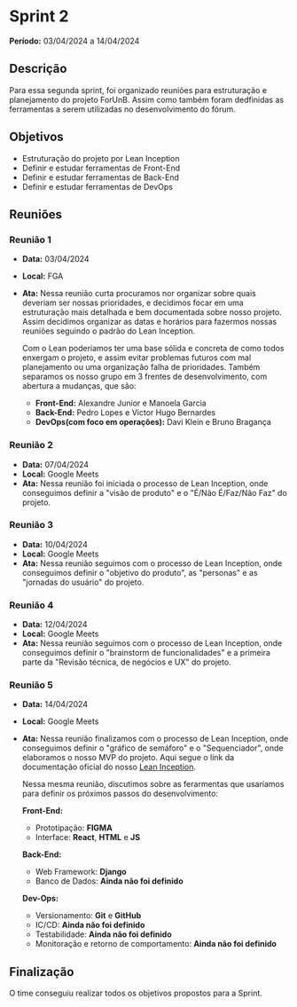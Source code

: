 # Sprint 2

**Período:** 03/04/2024 a 14/04/2024

## Descrição
Para essa segunda sprint, foi organizado reuniões para estruturação e planejamento do projeto ForUnB. Assim como também foram dedfinidas as ferramentas a serem utilizadas no desenvolvimento do fórum.

## Objetivos
- Estruturação do projeto por Lean Inception
- Definir e estudar ferramentas de Front-End
- Definir e estudar ferramentas de Back-End
- Definir e estudar ferramentas de DevOps

## Reuniões
### Reunião 1
- **Data:** 03/04/2024
- **Local:** FGA
- **Ata:**
  Nessa reunião curta procuramos nor organizar sobre quais deveriam ser nossas prioridades, e decidimos focar em uma estruturação mais detalhada e bem documentada sobre nosso projeto. Assim decidimos organizar as datas e horários para fazermos nossas reuniões seguindo o padrão do Lean Inception.
  
  Com o Lean poderiamos ter uma base sólida e concreta de como todos enxergam o projeto, e assim evitar problemas futuros com mal planejamento ou uma organização falha de prioridades.
  Também separamos os nosso grupo em 3 frentes de desenvolvimento, com abertura a mudanças, que são:
  - **Front-End:** Alexandre Junior e Manoela Garcia
  - **Back-End:** Pedro Lopes e Victor Hugo Bernardes
  - **DevOps(com foco em operações):**  Davi Klein e Bruno Bragança

### Reunião 2
- **Data:** 07/04/2024
- **Local:** Google Meets
- **Ata:**
  Nessa reunião foi iniciada o processo de Lean Inception, onde conseguimos definir a "visão de produto" e o "É/Não É/Faz/Não Faz" do projeto.

### Reunião 3
- **Data:** 10/04/2024
- **Local:** Google Meets
- **Ata:**
  Nessa reunião seguimos com o processo de Lean Inception, onde conseguimos definir o "objetivo do produto", as "personas" e as "jornadas do usuário" do projeto.

### Reunião 4
- **Data:** 12/04/2024
- **Local:** Google Meets
- **Ata:**
  Nessa reunião seguimos com o processo de Lean Inception, onde conseguimos definir o "brainstorm de funcionalidades" e a primeira parte da "Revisão técnica, de negócios e UX" do projeto.

### Reunião 5
- **Data:** 14/04/2024
- **Local:** Google Meets
- **Ata:**
  Nessa reunião finalizamos com o processo de Lean Inception, onde conseguimos definir o "gráfico de semáforo" e o "Sequenciador", onde elaboramos o nosso MVP do projeto.
  Aqui segue o link da documentação oficial do nosso [Lean Inception](https://github.com/unb-mds/2024-1-Squad01/blob/estudo/docs/lean_inception/lean_inception.md).
  
  Nessa mesma reunião, discutimos sobre as ferarmentas que usaríamos para definir os próximos passos do desenvolvimento:

  **Front-End:**
  - Prototipação: **FIGMA**
  - Interface: **React**, **HTML** e **JS**
 
  **Back-End:**
  - Web Framework: **Django**
  - Banco de Dados: **Ainda não foi definido**
 
  **Dev-Ops:**
  - Versionamento: **Git** e **GitHub**
  - IC/CD: **Ainda não foi definido**
  - Testabilidade: **Ainda não foi definido**
  - Monitoração e retorno de comportamento: **Ainda não foi definido**

## Finalização
O time conseguiu realizar todos os objetivos propostos para a Sprint.
